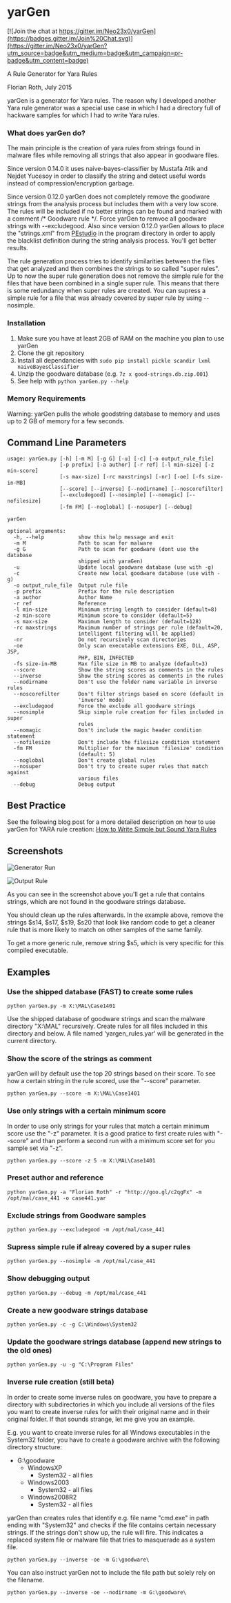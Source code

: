 # yarGen

[![Join the chat at https://gitter.im/Neo23x0/yarGen](https://badges.gitter.im/Join%20Chat.svg)](https://gitter.im/Neo23x0/yarGen?utm_source=badge&utm_medium=badge&utm_campaign=pr-badge&utm_content=badge)

A Rule Generator for Yara Rules

Florian Roth, July 2015

yarGen is a generator for Yara rules. The reason why I developed another Yara
rule generator was a special use case in which I had a directory full of 
hackware samples for which I had to write Yara rules. 

### What does yarGen do?

The main principle is the creation of yara rules from strings found in malware
files while removing all strings that also appear in goodware files. 

Since version 0.14.0 it uses naive-bayes-classifier by Mustafa Atik and Nejdet
Yucesoy in order to classify the string and detect useful words instead of 
compression/encryption garbage.

Since version 0.12.0 yarGen does not completely remove the goodware strings from
the analysis process but includes them with a very low score. The rules will be
included if no better strings can be found and marked with a comment /* Goodware
rule */. Force yarGen to remvoe all goodware strings with --excludegood. Also
since version 0.12.0 yarGen allows to place the "strings.xml" from
[PEstudio](https://winitor.com/) in the program directory in order to apply the
blacklist definition during the string analysis process. You'll get better
results.

The rule generation process tries to identify similarities between the files 
that get analyzed and then combines the strings to so called "super rules". 
Up to now the super rule generation does not remove the simple rule for the
files that have been combined in a single super rule. This means that there
is some redundancy when super rules are created. You can supress a simple rule
for a file that was already covered by super rule by using --nosimple.

### Installation

1. Make sure you have at least 2GB of RAM on the machine you plan to use yarGen
2. Clone the git repository
3. Install all dependancies with ```sudo pip install pickle scandir lxml naiveBayesClassifier```
4. Unzip the goodware database (e.g. ```7z x good-strings.db.zip.001```)
5. See help with ```python yarGen.py --help```

### Memory Requirements

Warning: yarGen pulls the whole goodstring database to memory and uses up to 
2 GB of memory for a few seconds. 

## Command Line Parameters

```
usage: yarGen.py [-h] [-m M] [-g G] [-u] [-c] [-o output_rule_file]
                 [-p prefix] [-a author] [-r ref] [-l min-size] [-z min-score]
                 [-s max-size] [-rc maxstrings] [-nr] [-oe] [-fs size-in-MB]
                 [--score] [--inverse] [--nodirname] [--noscorefilter]
                 [--excludegood] [--nosimple] [--nomagic] [--nofilesize]
                 [-fm FM] [--noglobal] [--nosuper] [--debug]

yarGen

optional arguments:
  -h, --help           show this help message and exit
  -m M                 Path to scan for malware
  -g G                 Path to scan for goodware (dont use the database
                       shipped with yaraGen)
  -u                   Update local goodware database (use with -g)
  -c                   Create new local goodware database (use with -g)
  -o output_rule_file  Output rule file
  -p prefix            Prefix for the rule description
  -a author            Author Name
  -r ref               Reference
  -l min-size          Minimum string length to consider (default=8)
  -z min-score         Minimum score to consider (default=5)
  -s max-size          Maximum length to consider (default=128)
  -rc maxstrings       Maximum number of strings per rule (default=20,
                       intelligent filtering will be applied)
  -nr                  Do not recursively scan directories
  -oe                  Only scan executable extensions EXE, DLL, ASP, JSP,
                       PHP, BIN, INFECTED
  -fs size-in-MB       Max file size in MB to analyze (default=3)
  --score              Show the string scores as comments in the rules
  --inverse            Show the string scores as comments in the rules
  --nodirname          Don't use the folder name variable in inverse rules
  --noscorefilter      Don't filter strings based on score (default in
                       'inverse' mode)
  --excludegood        Force the exclude all goodware strings
  --nosimple           Skip simple rule creation for files included in super
                       rules
  --nomagic            Don't include the magic header condition statement
  --nofilesize         Don't include the filesize condition statement
  -fm FM               Multiplier for the maximum 'filesize' condition
                       (default: 5)
  --noglobal           Don't create global rules
  --nosuper            Don't try to create super rules that match against
                       various files
  --debug              Debug output
```

## Best Practice

See the following blog post for a more detailed description on how to use yarGen for YARA rule creation: [How to Write Simple but Sound Yara Rules](https://www.bsk-consulting.de/2015/02/16/write-simple-sound-yara-rules/)
  
## Screenshots

![Generator Run](./screens/yargen-running.png)

![Output Rule](./screens/output-rule-0.14.1.png)

As you can see in the screenshot above you'll get a rule that contains strings, which are not found in the goodware strings database. 

You should clean up the rules afterwards. In the example above, remove the strings $s14, $s17, $s19, $s20 that look like random code to get a cleaner rule that is more likely to match on other samples of the same family. 

To get a more generic rule, remove string $s5, which is very specific for this compiled executable. 
 
## Examples

### Use the shipped database (FAST) to create some rules

```python yarGen.py -m X:\MAL\Case1401```

Use the shipped database of goodware strings and scan the malware directory 
"X:\MAL" recursively. Create rules for all files included in this directory and 
below. A file named 'yargen_rules.yar' will be generated in the current 
directory. 

### Show the score of the strings as comment

yarGen will by default use the top 20 strings based on their score. To see how a
certain string in the rule scored, use the "--score" parameter.

```python yarGen.py --score -m X:\MAL\Case1401```

### Use only strings with a certain minimum score

In order to use only strings for your rules that match a certain minimum score use the "-z" parameter. It is a good pratice to first create rules with "--score" and than perform a second run with a minimum score set for you sample set via "-z".  

```python yarGen.py --score -z 5 -m X:\MAL\Case1401```

### Preset author and reference

```python yarGen.py -a "Florian Roth" -r "http://goo.gl/c2qgFx" -m /opt/mal/case_441 -o case441.yar```

### Exclude strings from Goodware samples

```python yarGen.py --excludegood -m /opt/mal/case_441```

### Supress simple rule if alreay covered by a super rules

```python yarGen.py --nosimple -m /opt/mal/case_441```

### Show debugging output

```python yarGen.py --debug -m /opt/mal/case_441```

### Create a new goodware strings database

```python yarGen.py -c -g C:\Windows\System32```

### Update the goodware strings database (append new strings to the old ones)

```python yarGen.py -u -g "C:\Program Files"```

### Inverse rule creation (still beta)

In order to create some inverse rules on goodware, you have to prepare a directory with subdirectories in which you include all versions of the files you want to create inverse rules for with their original name and in their original folder. If that sounds strange, let me give you an example. 

E.g. you want to create inverse rules for all Windows executables in the System32 folder, you have to create a goodware archive with the following directory structure:

- G:\goodware
  - WindowsXP
    - System32 - all files
  - Windows2003
    - System32 - all files
  - Windows2008R2
    - System32 - all files

yarGen than creates rules that identify e.g. file name "cmd.exe" in path ending with "System32" and checks if the file contains certain necessary strings. If the strings don't show up, the rule will fire. This indicates a replaced system file or malware file that tries to masquerade as a system file. 

```python yarGen.py --inverse -oe -m G:\goodware\```

You can also instruct yarGen not to include the file path but solely rely on the filename. 

```python yarGen.py --inverse -oe --nodirname -m G:\goodware\```
